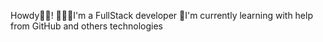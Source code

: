 Howdy👋🏻!
👨🏻‍💻I'm a FullStack developer 
🌱I'm currently learning with help from GitHub and others technologies 
